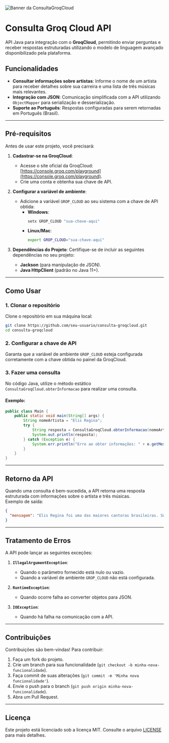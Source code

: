 ![Banner da ConsultaGroqCloud](https://i.imgur.com/4wT0GSx.png)

# Consulta Groq Cloud API

API Java para integração com o **GroqCloud**, permitindo enviar perguntas e receber respostas estruturadas utilizando o modelo de linguagem avançado disponibilizado pela plataforma.

## Funcionalidades

- **Consultar informações sobre artistas**: Informe o nome de um artista para receber detalhes sobre sua carreira e uma lista de três músicas mais relevantes.
- **Integração com JSON**: Comunicação simplificada com a API utilizando `ObjectMapper` para serialização e desserialização.
- **Suporte ao Português**: Respostas configuradas para serem retornadas em Português (Brasil).

---

## Pré-requisitos

Antes de usar este projeto, você precisará:

1. **Cadastrar-se na GroqCloud**:
   - Acesse o site oficial da GroqCloud: [https://console.groq.com/playground](https://console.groq.com/playground).
   - Crie uma conta e obtenha sua chave de API.

2. **Configurar a variável de ambiente**:
   - Adicione a variável `GROP_CLOUD` ao seu sistema com a chave de API obtida:
     - **Windows**:
       ```cmd
       setx GROP_CLOUD "sua-chave-aqui"
       ```
     - **Linux/Mac**:
       ```bash
       export GROP_CLOUD="sua-chave-aqui"
       ```

3. **Dependências do Projeto**:
   Certifique-se de incluir as seguintes dependências no seu projeto:
   - **Jackson** (para manipulação de JSON).
   - **Java HttpClient** (padrão no Java 11+).

---

## Como Usar

### 1. Clonar o repositório
Clone o repositório em sua máquina local:

```bash
git clone https://github.com/seu-usuario/consulta-groqcloud.git
cd consulta-groqcloud
```

### 2. Configurar a chave de API
Garanta que a variável de ambiente `GROP_CLOUD` esteja configurada corretamente com a chave obtida no painel da GroqCloud.

### 3. Fazer uma consulta
No código Java, utilize o método estático `ConsultaGroqCloud.obterInformacao` para realizar uma consulta. 

#### Exemplo:

```java
public class Main {
    public static void main(String[] args) {
        String nomeArtista = "Elis Regina";
        try {
            String resposta = ConsultaGroqCloud.obterInformacao(nomeArtista);
            System.out.println(resposta);
        } catch (Exception e) {
            System.err.println("Erro ao obter informações: " + e.getMessage());
        }
    }
}
```

---

## Retorno da API

Quando uma consulta é bem-sucedida, a API retorna uma resposta estruturada com informações sobre o artista e três músicas.  
Exemplo de saída:

```json
{
  "mensagem": "Elis Regina foi uma das maiores cantoras brasileiras. Suas músicas mais conhecidas incluem: 'Aáguas de Março', 'O Bêbado e a Equilibrista', 'Como nossos pais'."
}
```

---

## Tratamento de Erros

A API pode lançar as seguintes exceções:

1. **`IllegalArgumentException`**:
   - Quando o parâmetro fornecido está nulo ou vazio.
   - Quando a variável de ambiente `GROP_CLOUD` não está configurada.

2. **`RuntimeException`**:
   - Quando ocorre falha ao converter objetos para JSON.

3. **`IOException`**:
   - Quando há falha na comunicação com a API.

---

## Contribuições

Contribuições são bem-vindas! Para contribuir:

1. Faça um fork do projeto.
2. Crie um branch para sua funcionalidade (`git checkout -b minha-nova-funcionalidade`).
3. Faça commit de suas alterações (`git commit -m 'Minha nova funcionalidade'`).
4. Envie o push para o branch (`git push origin minha-nova-funcionalidade`).
5. Abra um Pull Request.

---

## Licença

Este projeto está licenciado sob a licença MIT. Consulte o arquivo [LICENSE](LICENSE) para mais detalhes.


